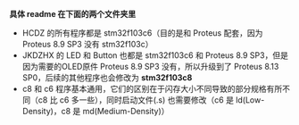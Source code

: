 **具体 readme 在下面的两个文件夹里**

- HCDZ 的所有程序都是 stm32f103c6（目的是和 Proteus 配套，因为 Proteus 8.9 SP3 没有 stm32f103c）
- JKDZHX 的 LED 和 Button 也都是 stm32f103c6 和 Proteus 8.9 SP3，但是因为需要的OLED原件 Proteus 8.9 SP3 没有，所以升级到了 Proteus 8.13 SP0，后续的其他程序也会修改为 **stm32f103c8**
- c8 和 c6 程序基本通用，它们的区别在于闪存大小不同导致的部分规格有所不同（c8 比 c6 多一些），同时启动文件(.s) 也需要修改（c6 是 ld(Low-Density)，c8 是 md(Medium-Density)）
